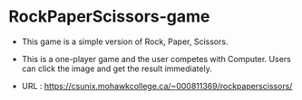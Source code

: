 # RockPaperScissors-game

- This game is a simple version of Rock, Paper, Scissors. 
- This is a one-player game and the user competes with Computer. Users can click the image and get the result immediately. 

- URL : https://csunix.mohawkcollege.ca/~000811369/rockpaperscissors/
